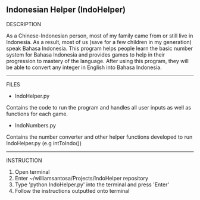 Indonesian Helper (IndoHelper)
-------------------
DESCRIPTION

As a Chinese-Indonesian person, most of my family came from or still live in Indonesia. As a result, most of us (save for a few children in my generation) speak Bahasa Indonesia. This program helps people learn the basic number system for Bahasa Indonesia and provides games to help in their progression to mastery of the language. After using this program, they will be able to convert any integer in English into Bahasa Indonesia.

-------------------
FILES

- IndoHelper.py

Contains the code to run the program and handles all user inputs as well as functions for each game.

- IndoNumbers.py

Contains the number converter and other helper functions developed to run IndoHelper.py (e.g intToIndo())

-------------------
INSTRUCTION

1. Open terminal
2. Enter ~/williamsantosa/Projects/IndoHelper repository
3. Type 'python IndoHelper.py' into the terminal and press 'Enter'
4. Follow the instructions outputted onto terminal
